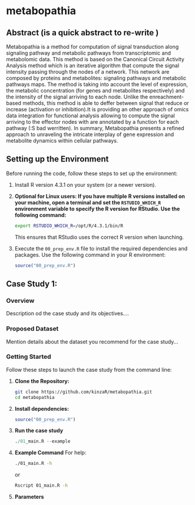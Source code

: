 # metabopathia
## Abstract (is a quick abstract to re-write )
Metabopathia is a method for computation of signal transduction along signaling pathway and metabolic pathways from transcriptomic and metabolomic data. This method is based on the Canonical Circuit Activity Analysis method which is an iterative algorithm that compute the signal intensity passing through the nodes of a network. This network are composed by proteins and metabolites: signaling pathways and metabolic pathways maps.
The method is taking into account the level of expression, the metabolic concentration (for genes and metabolites respectively) and the intensity of the signal arriving to each node. Unlike the enreachment-based methods, this method is able to deffer between signal that reduce or increase (activation or inhibition).It is providing an other approach of omics data integration for functional analysis allowing to compute the signal arriving to the effector nodes with are annotated by a function for each pathway (:S bad werritten). 
In summary, Metabopathia presents a refined approach to unraveling the intricate interplay of gene expression and metabolite dynamics within cellular pathways.

## Setting up the Environment

Before running the code, follow these steps to set up the environment:

1. Install R version 4.3.1 on your system (or a newer version).

2.  **Optional for Linux users: If you have multiple R versions installed on your machine, open a terminal and set the `RSTUDIO_WHICH_R` environment variable to specify the R version for RStudio. Use the following command:**

    ```bash
    export RSTUDIO_WHICH_R=/opt/R/4.3.1/bin/R
    ```

    This ensures that RStudio uses the correct R version when launching.


3. Execute the `00_prep_env.R` file to install the required dependencies and packages. Use the following command in your R environment:

    ```R
    source("00_prep_env.R")
    ```

## Case Study 1:

### Overview
Description od the case study and its objectives....

### Proposed Dataset
Mention details about the dataset you recommend for the case study...

### Getting Started
Follow these steps to launch the case study from the command line:

1. **Clone the Repository:**
   ```bash
   git clone https://github.com/kinzaR/metabopathia.git
   cd metabopathia 
   ```
2. **Install dependencies:**
    ```R
    source("00_prep_env.R")
    ```
3. **Run the case study**
    ```R
    ./01_main.R --example
    ```
4. **Example Command**
For help: 
   ```bash
   ./01_main.R -h 
   ```
   or 
   ```bash
   Rscript 01_main.R -h 
   ```
4. **Parameters**

